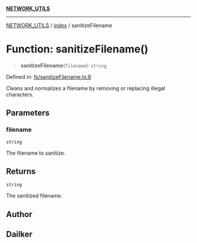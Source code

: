 [**NETWORK_UTILS**](../../README.md)

***

[NETWORK_UTILS](../../README.md) / [index](../README.md) / sanitizeFilename

# Function: sanitizeFilename()

> **sanitizeFilename**(`filename`): `string`

Defined in: [fs/sanitizeFilename.ts:8](https://github.com/dailker/everyutil-js/blob/7799f3f003cb23f425be3f1c83c38483e2648188/src/fs/sanitizeFilename.ts#L8)

Cleans and normalizes a filename by removing or replacing illegal characters.

## Parameters

### filename

`string`

The filename to sanitize.

## Returns

`string`

The sanitized filename.

## Author

## Dailker
